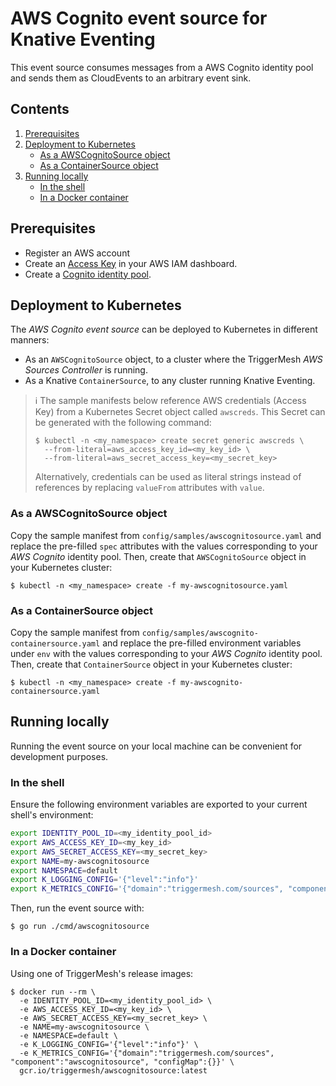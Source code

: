 # AWS Cognito event source for Knative Eventing

This event source consumes messages from a AWS Cognito identity pool and sends them as CloudEvents to an arbitrary event
sink.

## Contents

1. [Prerequisites](#prerequisites)
1. [Deployment to Kubernetes](#deployment-to-kubernetes)
   * [As a AWSCognitoSource object](#as-a-awscognitosource-object)
   * [As a ContainerSource object](#as-a-containersource-object)
1. [Running locally](#running-locally)
   * [In the shell](#in-the-shell)
   * [In a Docker container](#in-a-docker-container)

## Prerequisites

* Register an AWS account
* Create an [Access Key][doc-accesskey] in your AWS IAM dashboard.
* Create a [Cognito identity pool][doc-cognito].

## Deployment to Kubernetes

The _AWS Cognito event source_ can be deployed to Kubernetes in different manners:

* As an `AWSCognitoSource` object, to a cluster where the TriggerMesh _AWS Sources Controller_ is running.
* As a Knative `ContainerSource`, to any cluster running Knative Eventing.

> :information_source: The sample manifests below reference AWS credentials (Access Key) from a Kubernetes Secret object
> called `awscreds`. This Secret can be generated with the following command:
>
> ```console
> $ kubectl -n <my_namespace> create secret generic awscreds \
>   --from-literal=aws_access_key_id=<my_key_id> \
>   --from-literal=aws_secret_access_key=<my_secret_key>
> ```
>
> Alternatively, credentials can be used as literal strings instead of references by replacing `valueFrom` attributes
> with `value`.

### As a AWSCognitoSource object

Copy the sample manifest from `config/samples/awscognitosource.yaml` and replace the pre-filled `spec` attributes
with the values corresponding to your _AWS Cognito_ identity pool. Then, create that `AWSCognitoSource` object in
your Kubernetes cluster:

```console
$ kubectl -n <my_namespace> create -f my-awscognitosource.yaml
```

### As a ContainerSource object

Copy the sample manifest from `config/samples/awscognito-containersource.yaml` and replace the pre-filled environment
variables under `env` with the values corresponding to your _AWS Cognito_ identity pool. Then, create that
`ContainerSource` object in your Kubernetes cluster:

```console
$ kubectl -n <my_namespace> create -f my-awscognito-containersource.yaml
```

## Running locally

Running the event source on your local machine can be convenient for development purposes.

### In the shell

Ensure the following environment variables are exported to your current shell's environment:

```sh
export IDENTITY_POOL_ID=<my_identity_pool_id>
export AWS_ACCESS_KEY_ID=<my_key_id>
export AWS_SECRET_ACCESS_KEY=<my_secret_key>
export NAME=my-awscognitosource
export NAMESPACE=default
export K_LOGGING_CONFIG='{"level":"info"}'
export K_METRICS_CONFIG='{"domain":"triggermesh.com/sources", "component":"awscognitosource", "configMap":{}}'
```

Then, run the event source with:

```console
$ go run ./cmd/awscognitosource
```

### In a Docker container

Using one of TriggerMesh's release images:

```console
$ docker run --rm \
  -e IDENTITY_POOL_ID=<my_identity_pool_id> \
  -e AWS_ACCESS_KEY_ID=<my_key_id> \
  -e AWS_SECRET_ACCESS_KEY=<my_secret_key> \
  -e NAME=my-awscognitosource \
  -e NAMESPACE=default \
  -e K_LOGGING_CONFIG='{"level":"info"}' \
  -e K_METRICS_CONFIG='{"domain":"triggermesh.com/sources", "component":"awscognitosource", "configMap":{}}' \
  gcr.io/triggermesh/awscognitosource:latest
```

[doc-accesskey]: https://docs.aws.amazon.com/general/latest/gr/aws-sec-cred-types.html#access-keys-and-secret-access-keys
[doc-cognito]: https://docs.aws.amazon.com/cognito/latest/developerguide/tutorial-create-identity-pool.html
